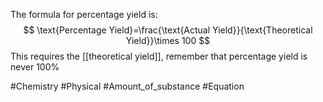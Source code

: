 The formula for percentage yield is:
$$
\text{Percentage Yield}=\frac{\text{Actual Yield}}{\text{Theoretical Yield}}\times 100
$$
This requires the [[theoretical yield]], remember that percentage yield is never 100%

#Chemistry #Physical #Amount_of_substance #Equation 

